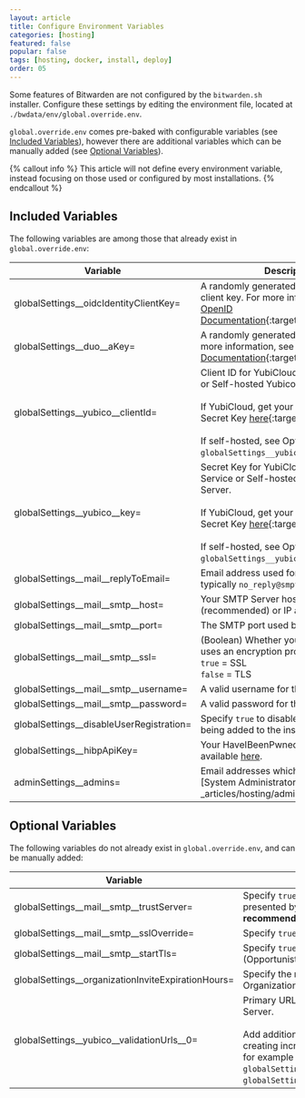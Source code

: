 ```yaml
---
layout: article
title: Configure Environment Variables
categories: [hosting]
featured: false
popular: false
tags: [hosting, docker, install, deploy]
order: 05
---
```


Some features of Bitwarden are not configured by the `bitwarden.sh` installer. Configure these settings by editing the environment file, located at `./bwdata/env/global.override.env`.

`global.override.env` comes pre-baked with configurable variables (see [Included Variables](#included-variables)), however there are additional variables which can be manually added (see [Optional Variables](#optional-variables)).

{% callout info %}
This article will not define every environment variable, instead focusing on those used or configured by most installations.
{% endcallout %}

## Included Variables

The following variables are among those that already exist in `global.override.env`:

|Variable|Description|
|--------|-----------|
|globalSettings__oidcIdentityClientKey=|A randomly generated OpenID Connect client key. For more information, see [OpenID Documentation](https://openid.net/specs/openid-connect-registration-1_0.html#RegistrationResponse){:target="\_blank"}.|
|globalSettings__duo__aKey=|A randomly generated Duo akey. For more information, see [Duo's Documentation](https://duo.com/docs/duoweb#1.-generate-an-akey){:target="\_blank"}.|
|globalSettings__yubico__clientId=|Client ID for YubiCloud Validation Service or Self-hosted Yubico Validation Server.<br><br>If YubiCloud, get your Client ID and Secret Key [here](https://upgrade.yubico.com/getapikey/){:target="\_blank"}.<br><br>If self-hosted, see Optional Variable `globalSettings__yubico__validationUrls`.|
|globalSettings__yubico__key=|Secret Key for YubiCloud Validation Service or Self-hosted Yubico Validation Server.<br><br>If YubiCloud, get your Client ID and Secret Key [here](https://upgrade.yubico.com/getapikey/){:target="\_blank"}.<br><br>If self-hosted, see Optional Variable `globalSettings__yubico__validationUrls`.|
|globalSettings__mail__replyToEmail=|Email address used for invitations, typically `no_reply@smpt__host`.|
|globalSettings__mail__smtp__host=|Your SMTP Server hostname (recommended) or IP address.|
|globalSettings__mail__smtp__port=|The SMTP port used by the SMTP Server.|
|globalSettings__mail__smtp__ssl=| (Boolean) Whether your SMTP Server uses an encryption protocol:<br>`true` = SSL<br>`false` = TLS|
|globalSettings__mail__smtp__username=|A valid username for the `smtp__host`.|
|globalSettings__mail__smtp__password=|A valid password for the `smtp__host`.|
|globalSettings__disableUserRegistration=|Specify `true` to disable new users from being added to the instance.|
|globalSettings__hibpApiKey=|Your HaveIBeenPwned (HIBP) API Key, available [here](https://haveibeenpwned.com/API/Key).|
|adminSettings__admins=|Email addresses which may access the [System Administrator Portal]({% link _articles/hosting/admin-portal.md%}).|

## Optional Variables

The following variables do not already exist in `global.override.env`, and can be manually added:

|Variable|Description|
|--------|-----------|
|globalSettings__mail__smtp__trustServer=|Specify `true` to explicitly trust the certificate presented by the SMTP Server (**not recommended for production**).|
|globalSettings__mail__smtp__sslOverride=|Specify `true` to use SSL (not TLS) on port 25.|
|globalSettings__mail__smtp__startTls=|Specify `true` to force STARTTLS (Opportunistic TLS).|
|globalSettings__organizationInviteExpirationHours=|Specify the number of hours after which an Organization Invite will expire (`120` by default).|
|globalSettings__yubico__validationUrls__0=|Primary URL for self-hosted Yubico Validation Server.<br><br>Add additional Validation Server URLs by creating incremented environment variables, for example `globalSettings__yubico__validationUrls__1=`, `globalSettings__yubico__validationUrls__2=`.|
